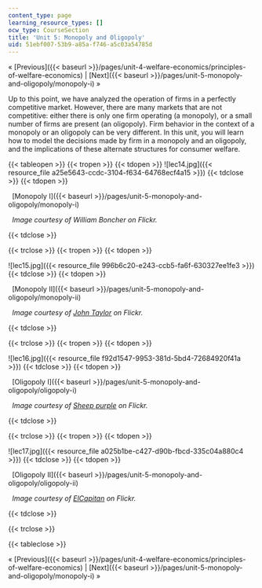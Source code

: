 ```yaml
---
content_type: page
learning_resource_types: []
ocw_type: CourseSection
title: 'Unit 5: Monopoly and Oligopoly'
uid: 51ebf007-53b9-a85a-f746-a5c03a54785d
---
```


« [Previous]({{< baseurl >}}/pages/unit-4-welfare-economics/principles-of-welfare-economics) | [Next]({{< baseurl >}}/pages/unit-5-monopoly-and-oligopoly/monopoly-i) »

Up to this point, we have analyzed the operation of firms in a perfectly competitive market. However, there are many markets that are not competitive: either there is only one firm operating (a monopoly), or a small number of firms are present (an oligopoly). Firm behavior in the context of a monopoly or an oligopoly can be very different. In this unit, you will learn how to model the decisions made by firm in a monopoly and an oligopoly, and the implications of these alternate structures for consumer welfare.

{{< tableopen >}}
{{< tropen >}}
{{< tdopen >}}
![lec14.jpg]({{< resource_file a25e5643-ccdc-3104-f634-64768ecf4a15 >}})
{{< tdclose >}}
{{< tdopen >}}


  [Monopoly I]({{< baseurl >}}/pages/unit-5-monopoly-and-oligopoly/monopoly-i)

  _Image courtesy of William Boncher on Flickr._


{{< tdclose >}}

{{< trclose >}}
{{< tropen >}}
{{< tdopen >}}
  
![lec15.jpg]({{< resource_file 996b6c20-e243-ccb5-fa6f-630327ee1fe3 >}})
{{< tdclose >}}
{{< tdopen >}}


  [Monopoly II]({{< baseurl >}}/pages/unit-5-monopoly-and-oligopoly/monopoly-ii)

  _Image courtesy of [John Taylor](http://www.flickr.com/photos/jbtaylor/5566452462/in/photostream/) on Flickr._


{{< tdclose >}}

{{< trclose >}}
{{< tropen >}}
{{< tdopen >}}
  
![lec16.jpg]({{< resource_file f92d1547-9953-381d-5bd4-72684920f41a >}})
{{< tdclose >}}
{{< tdopen >}}


  [Oligopoly I]({{< baseurl >}}/pages/unit-5-monopoly-and-oligopoly/oligopoly-i)

  _Image courtesy of [Sheep purple](http://www.flickr.com/photos/sheeppurple/2665016444/) on Flickr._


{{< tdclose >}}

{{< trclose >}}
{{< tropen >}}
{{< tdopen >}}
  
![lec17.jpg]({{< resource_file a025b1be-c427-d90b-fbcd-335c04a880c4 >}})
{{< tdclose >}}
{{< tdopen >}}


  [Oligopoly II]({{< baseurl >}}/pages/unit-5-monopoly-and-oligopoly/oligopoly-ii)

  _Image courtesy of [ElCapitan](http://www.flickr.com/photos/elcapitan/2388687600/in/photostream/) on Flickr._


{{< tdclose >}}

{{< trclose >}}

{{< tableclose >}}

« [Previous]({{< baseurl >}}/pages/unit-4-welfare-economics/principles-of-welfare-economics) | [Next]({{< baseurl >}}/pages/unit-5-monopoly-and-oligopoly/monopoly-i) »